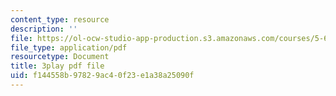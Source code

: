 ```yaml
---
content_type: resource
description: ''
file: https://ol-ocw-studio-app-production.s3.amazonaws.com/courses/5-60-thermodynamics-kinetics-spring-2008/f144558b97829ac40f23e1a38a25090f_kLqduWF6GXE.pdf
file_type: application/pdf
resourcetype: Document
title: 3play pdf file
uid: f144558b-9782-9ac4-0f23-e1a38a25090f
---
```


